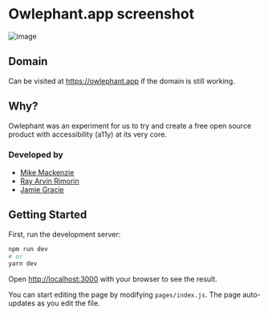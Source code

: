 # Owlephant.app screenshot

![image](https://user-images.githubusercontent.com/376245/121853846-89025100-cd45-11eb-86d0-e0033d372972.png)

## Domain

Can be visited at https://owlephant.app if the domain is still working.

## Why?

Owlephant was an experiment for us to try and create a free open source product with accessibility (a11y) at its very core.

### Developed by

- [Mike Mackenzie](https://github.com/veb)
- [Ray Arvin Rimorin](https://github.com/avwave)
- [Jamie Gracie](https://github.com/Kingy)

## Getting Started

First, run the development server:

```bash
npm run dev
# or
yarn dev
```

Open [http://localhost:3000](http://localhost:3000) with your browser to see the result.

You can start editing the page by modifying `pages/index.js`. The page auto-updates as you edit the file.
